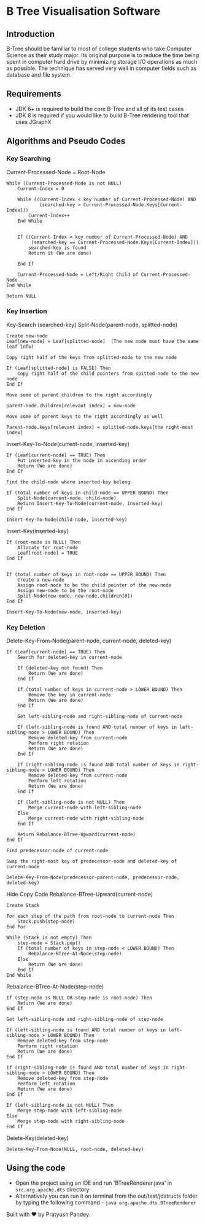 # B Tree Visualisation Software

## Introduction 
B-Tree should be familiar to most of college students who take Computer Science as their study major.  Its original purpose is to reduce the time being spent in computer hard drive by minimizing storage I/O operations as much as possible.  The technique has served very well in computer fields such as database and file system. 

## Requirements
* JDK 6+ is required to build the core B-Tree and all of its test cases
* JDK 8 is required if you would like to build B-Tree rendering tool that uses JGraphX

## Algorithms and Pseudo Codes

### Key Searching 

  Current-Processed-Node = Root-Node

    While (Current-Processed-Node is not NULL)
        Current-Index = 0

        While ((Current-Index < key number of Current-Processed-Node) AND
                (searched-key > Current-Processed-Node.Keys[Current-Index]))
            Current-Index++
        End While


        If ((Current-Index < key number of Current-Processed-Node) AND
             (searched-key == Current-Processed-Node.Keys[Current-Index]))
            searched-key is found
            Return it (We are done)

        End If

        Current-Processed-Node = Left/Right Child of Current-Processed-Node
    End While

    Return NULL

    
### Key Insertion
    
Key-Search (searched-key)
    Split-Node(parent-node, splitted-node)

    Create new-node
    Leaf[new-node] = Leaf[splitted-node]  (The new node must have the same leaf info)

    Copy right half of the keys from splitted-node to the new node

    If (Leaf[splitted-node] is FALSE) Then
        Copy right half of the child pointers from spitted-node to the new node
    End If

    Move some of parent children to the right accordingly

    parent-node.children[relevant index] = new-node

    Move some of parent keys to the right accordingly as well

    Parent-node.keys[relevant index] = splitted-node.keys[the right-most index]

Insert-Key-To-Node(current-node, inserted-key)

    If (Leaf[current-node] == TRUE) Then
        Put inserted-key in the node in ascending order
        Return (We are done)
    End If

    Find the child-node where inserted-key belong

    If (total number of keys in child-node == UPPER BOUND) Then
        Split-Node(current-node, child-node)
        Return Insert-Key-To-Node(current-node, inserted-key)
    End If

    Insert-Key-To-Node(child-node, inserted-key)

Insert-Key(inserted-key)

    If (root-node is NULL) Then
        Allocate for root-node
        Leaf[root-node] = TRUE
    End If


    If (total number of keys in root-node == UPPER BOUND) Then
        Create a new-node
        Assign root-node to be the child pointer of the new-node
        Assign new-node to be the root-node
        Split-Node(new-node, new-node.children[0])
    End If

    Insert-Key-To-Node(new-node, inserted-key)
    
### Key Deletion

Delete-Key-From-Node(parent-node, current-node, deleted-key)

    If (Leaf[current-node] == TRUE) Then
        Search for deleted-key in current-node

        If (deleted-key not found) Then
            Return (We are done)
        End If

        If (total number of keys in current-node > LOWER BOUND) Then
            Remove the key in current-node
            Return (We are done)
        End If

        Get left-sibling-node and right-sibling-node of current-node

        If (left-sibling-node is found AND total number of keys in left-sibling-node > LOWER BOUND) Then
            Remove deleted-key from current-node
            Perform right rotation
            Return (We are done)
        End If

        If (right-sibling-node is found AND total number of keys in right-sibling-node > LOWER BOUND) Then
            Remove deleted-key from current-node
            Perform left rotation
            Return (We are done)
        End If

        If (left-sibling-node is not NULL) Then
            Merge current-node with left-sibling-node
        Else
            Merge current-node with right-sibling-node
        End If

        Return Rebalance-BTree-Upward(current-node)
    End If

    Find predecessor-node of current-node

    Swap the right-most key of predecessor-node and deleted-key of current-node

    Delete-Key-From-Node(predecessor-parent-node, predecessor-node, deleted-key)
Hide   Copy Code
Rebalance-BTree-Upward(current-node)

    Create Stack

    For each step of the path from root-node to current-node Then
        Stack.push(step-node)
    End For

    While (Stack is not empty) Then
        step-node = Stack.pop()
        If (total number of keys in step-node < LOWER BOUND) Then
            Rebalance-BTree-At-Node(step-node)
        Else
            Return (We are done)
        End If
    End While

Rebalance-BTree-At-Node(step-node)

    If (step-node is NULL OR step-node is root-node) Then
        Return (We are done)
    End If

    Get left-sibling-node and right-sibling-node of step-node

    If (left-sibling-node is found AND total number of keys in left-sibling-node > LOWER BOUND) Then
        Remove deleted-key from step-node
        Perform right rotation
        Return (We are done)
    End If

    If (right-sibling-node is found AND total number of keys in right-sibling-node > LOWER BOUND) Then
        Remove deleted-key from step-node
        Perform left rotation
        Return (We are done)
    End If

    If (left-sibling-node is not NULL) Then
        Merge step-node with left-sibling-node
    Else
        Merge step-node with right-sibling-node
    End If

Delete-Key(deleted-key)

    Delete-Key-From-Node(NULL, root-node, deleted-key)
    
## Using the code
* Open the project using an IDE and run 'BTreeRenderer.java' in `src.org.apache.dts` directory
* Alternatively you can run it on terminal from the out/test/jdstructs folder by typing the following command -
`java org.apache.dts.BTreeRenderer`


Built with ♥ by Pratyush Pandey.
